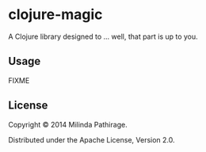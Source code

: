 # clojure-magic

A Clojure library designed to ... well, that part is up to you.

## Usage

FIXME

## License

Copyright © 2014 Milinda Pathirage.

Distributed under the Apache License, Version 2.0.
